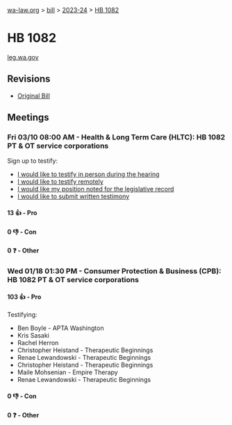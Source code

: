 [wa-law.org](/) > [bill](/bill/) > [2023-24](/bill/2023-24/) > [HB 1082](/bill/2023-24/hb/1082/)

# HB 1082
[leg.wa.gov](https://app.leg.wa.gov/billsummary?BillNumber=1082&Year=2023&Initiative=false)

## Revisions
* [Original Bill](1/)

## Meetings
### Fri 03/10 08:00 AM - Health & Long Term Care (HLTC): HB 1082 PT & OT service corporations
Sign up to testify:
* [I would like to testify in person during the hearing](https://app.leg.wa.gov/csi/Testifier/Add?chamber=House&mId=30931&aId=152870&caId=21900&tId=1)
* [I would like to testify remotely](https://app.leg.wa.gov/csi/Testifier/Add?chamber=House&mId=30931&aId=152870&caId=21900&tId=2)
* [I would like my position noted for the legislative record](https://app.leg.wa.gov/csi/Testifier/Add?chamber=House&mId=30931&aId=152870&caId=21900&tId=3)
* [I would like to submit written testimony](https://app.leg.wa.gov/csi/Testifier/Add?chamber=House&mId=30931&aId=152870&caId=21900&tId=4)

#### 13 👍 - Pro

#### 0 👎 - Con

#### 0 ❓ - Other

### Wed 01/18 01:30 PM - Consumer Protection & Business (CPB): HB 1082 PT & OT service corporations
#### 103 👍 - Pro
Testifying:
* Ben Boyle - APTA Washington
* Kris Sasaki
* Rachel Herron
* Christopher Heistand - Therapeutic Beginnings
* Renae Lewandowski - Therapeutic Beginnings
* Christopher Heistand - Therapeutic Beginnings
* Maile Mohsenian - Empire Therapy
* Renae Lewandowski - Therapeutic Beginnings

#### 0 👎 - Con

#### 0 ❓ - Other
